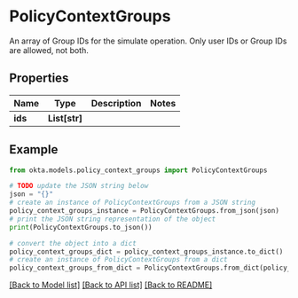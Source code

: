 # PolicyContextGroups

An array of Group IDs for the simulate operation. Only user IDs or Group IDs are allowed, not both.

## Properties

Name | Type | Description | Notes
------------ | ------------- | ------------- | -------------
**ids** | **List[str]** |  | 

## Example

```python
from okta.models.policy_context_groups import PolicyContextGroups

# TODO update the JSON string below
json = "{}"
# create an instance of PolicyContextGroups from a JSON string
policy_context_groups_instance = PolicyContextGroups.from_json(json)
# print the JSON string representation of the object
print(PolicyContextGroups.to_json())

# convert the object into a dict
policy_context_groups_dict = policy_context_groups_instance.to_dict()
# create an instance of PolicyContextGroups from a dict
policy_context_groups_from_dict = PolicyContextGroups.from_dict(policy_context_groups_dict)
```
[[Back to Model list]](../README.md#documentation-for-models) [[Back to API list]](../README.md#documentation-for-api-endpoints) [[Back to README]](../README.md)


